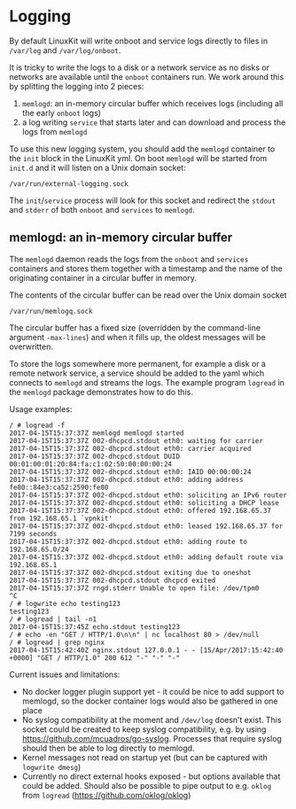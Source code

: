 # Logging

By default LinuxKit will write onboot and service logs directly to files in
`/var/log` and `/var/log/onboot`.

It is tricky to write the logs to a disk or a network service as no disks
or networks are available until the `onboot` containers run. We work around
this by splitting the logging into 2 pieces:

1. `memlogd`: an in-memory circular buffer which receives logs (including
   all the early `onboot` logs)
2. a log writing `service` that starts later and can download and process
   the logs from `memlogd`

To use this new logging system, you should add the `memlogd` container to
the `init` block in the LinuxKit yml. On boot `memlogd` will be started
from `init.d` and it will listen on a Unix domain socket:

```
/var/run/external-logging.sock
```

The `init`/`service` process will look for this socket and redirect the
`stdout` and `stderr` of both `onboot` and `services` to `memlogd`.

## memlogd: an in-memory circular buffer

The `memlogd` daemon reads the logs from the `onboot` and `services` containers
and stores them together with a timestamp and the name of the originating
container in a circular buffer in memory.

The contents of the circular buffer can be read over the Unix domain socket
```
/var/run/memlogq.sock
```

The circular buffer has a fixed size (overridden by the command-line argument
`-max-lines`) and when it fills up, the oldest messages will be overwritten.

To store the logs somewhere more permanent, for example a disk or a remote
network service, a service should be added to the yaml which connects to
`memlogd` and streams the logs. The example program `logread` in the `memlogd`
package demonstrates how to do this.

Usage examples:
```
/ # logread -f
2017-04-15T15:37:37Z memlogd memlogd started
2017-04-15T15:37:37Z 002-dhcpcd.stdout eth0: waiting for carrier
2017-04-15T15:37:37Z 002-dhcpcd.stdout eth0: carrier acquired
2017-04-15T15:37:37Z 002-dhcpcd.stdout DUID 00:01:00:01:20:84:fa:c1:02:50:00:00:00:24
2017-04-15T15:37:37Z 002-dhcpcd.stdout eth0: IAID 00:00:00:24
2017-04-15T15:37:37Z 002-dhcpcd.stdout eth0: adding address fe80::84e3:ca52:2590:fe80
2017-04-15T15:37:37Z 002-dhcpcd.stdout eth0: soliciting an IPv6 router
2017-04-15T15:37:37Z 002-dhcpcd.stdout eth0: soliciting a DHCP lease
2017-04-15T15:37:37Z 002-dhcpcd.stdout eth0: offered 192.168.65.37 from 192.168.65.1 `vpnkit'
2017-04-15T15:37:37Z 002-dhcpcd.stdout eth0: leased 192.168.65.37 for 7199 seconds
2017-04-15T15:37:37Z 002-dhcpcd.stdout eth0: adding route to 192.168.65.0/24
2017-04-15T15:37:37Z 002-dhcpcd.stdout eth0: adding default route via 192.168.65.1
2017-04-15T15:37:37Z 002-dhcpcd.stdout exiting due to oneshot
2017-04-15T15:37:37Z 002-dhcpcd.stdout dhcpcd exited
2017-04-15T15:37:37Z rngd.stderr Unable to open file: /dev/tpm0
^C
/ # logwrite echo testing123
testing123
/ # logread | tail -n1
2017-04-15T15:37:45Z echo.stdout testing123
/ # echo -en "GET / HTTP/1.0\n\n" | nc localhost 80 > /dev/null
/ # logread | grep nginx
2017-04-15T15:42:40Z nginx.stdout 127.0.0.1 - - [15/Apr/2017:15:42:40 +0000] "GET / HTTP/1.0" 200 612 "-" "-" "-"
```

Current issues and limitations:

- No docker logger plugin support yet - it could be nice to add support to
  memlogd, so the docker container logs would also be gathered in one place
- No syslog compatibility at the moment and `/dev/log` doesn’t exist. This
  socket could be created to keep syslog compatibility, e.g. by using
  https://github.com/mcuadros/go-syslog. Processes that require syslog should
  then be able to log directly to memlogd.
- Kernel messages not read on startup yet (but can be captured with
  `logwrite dmesg`)
- Currently no direct external hooks exposed - but options available that
  could be added. Should also be possible to pipe output to e.g. `oklog`
  from `logread` (https://github.com/oklog/oklog)

